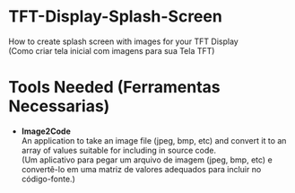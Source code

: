 # TFT-Display-Splash-Screen

How to create splash screen with images for your TFT Display <br>
(Como criar tela inicial com imagens para sua Tela TFT)

# Tools Needed (Ferramentas Necessarias)
* <b>Image2Code</b> <br>
An application to take an image file (jpeg, bmp, etc) and convert it to an array of values suitable for including in source code.<br>
(Um aplicativo para pegar um arquivo de imagem (jpeg, bmp, etc) e convertê-lo em uma matriz de valores adequados para incluir no código-fonte.)

